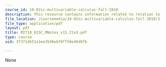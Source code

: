 ```yaml
---
course_id: 18-02sc-multivariable-calculus-fall-2010
description: This resource contains information related to relation to physics.
file_location: /coursemedia/18-02sc-multivariable-calculus-fall-2010/3f371db51e1ee3540e6f0ff50e46d07b_MIT18_02SC_MNotes_v15.2to3.pdf
file_type: application/pdf
layout: pdf
title: MIT18_02SC_MNotes_v15.2to3.pdf
type: course
uid: 3f371db51e1ee3540e6f0ff50e46d07b

---
```

None